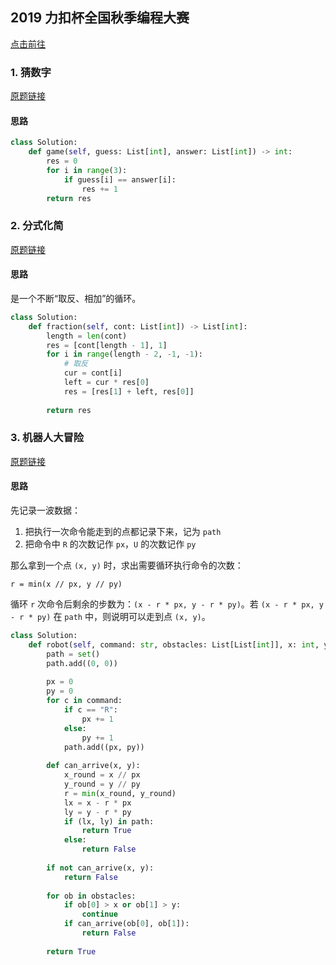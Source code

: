 ## 2019 力扣杯全国秋季编程大赛

[点击前往](https://leetcode-cn.com/contest/season/2019-fall/)

### 1. 猜数字

[原题链接](https://leetcode-cn.com/contest/season/2019-fall/problems/guess-numbers/)

#### 思路

```python
class Solution:
    def game(self, guess: List[int], answer: List[int]) -> int:
        res = 0
        for i in range(3):
            if guess[i] == answer[i]:
                res += 1
        return res
```

### 2. 分式化简

[原题链接](https://leetcode-cn.com/contest/season/2019-fall/problems/deep-dark-fraction/)

#### 思路

是一个不断“取反、相加”的循环。

```python
class Solution:
    def fraction(self, cont: List[int]) -> List[int]:
        length = len(cont)
        res = [cont[length - 1], 1]
        for i in range(length - 2, -1, -1):
            # 取反
            cur = cont[i]
            left = cur * res[0]
            res = [res[1] + left, res[0]]
        
        return res
```

### 3. 机器人大冒险

[原题链接](https://leetcode-cn.com/contest/season/2019-fall/problems/programmable-robot/)

#### 思路

先记录一波数据：

1. 把执行一次命令能走到的点都记录下来，记为 `path`
2. 把命令中 `R` 的次数记作 `px`，`U` 的次数记作 `py`

那么拿到一个点 `(x, y)` 时，求出需要循环执行命令的次数：

```
r = min(x // px, y // py)
```

循环 `r` 次命令后剩余的步数为：`(x - r * px, y - r * py)`。若 `(x - r * px, y - r * py)` 在 `path` 中，则说明可以走到点 `(x, y)`。

```python
class Solution:
    def robot(self, command: str, obstacles: List[List[int]], x: int, y: int) -> bool:
        path = set()
        path.add((0, 0))
        
        px = 0
        py = 0
        for c in command:
            if c == "R":
                px += 1
            else:
                py += 1
            path.add((px, py))
            
        def can_arrive(x, y):
            x_round = x // px
            y_round = y // py
            r = min(x_round, y_round)
            lx = x - r * px
            ly = y - r * py
            if (lx, ly) in path:
                return True
            else:
                return False
        
        if not can_arrive(x, y):
            return False
        
        for ob in obstacles:
            if ob[0] > x or ob[1] > y:
                continue
            if can_arrive(ob[0], ob[1]):
                return False
        
        return True
```